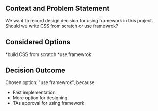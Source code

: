 

## Context and Problem Statement

We want to record design decision for using framework in this project.
Should we write CSS from scratch or use framewrok?

## Considered Options

*build CSS from scratch
*use framewrok


## Decision Outcome

Chosen option: "use framewrok", because

* Fast implementation
* More option for designing
* TAs approval for using framework